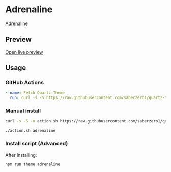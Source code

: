 # Adrenaline

[Adrenaline](https://github.com/Spekulucius)

## Preview

[Open live preview](https://quartz-themes.github.io/adrenaline/)

## Usage

### GitHub Actions

```yaml
- name: Fetch Quartz Theme
  run: curl -s -S https://raw.githubusercontent.com/saberzero1/quartz-themes/master/action.sh | bash -s -- adrenaline
```

### Manual install

```bash
curl -s -S -o action.sh https://raw.githubusercontent.com/saberzero1/quartz-themes/master/action.sh

./action.sh adrenaline
```

### Install script (Advanced)

After installing:

```bash
npm run theme adrenaline
```
